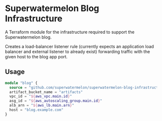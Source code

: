 # Superwatermelon Blog Infrastructure

A Terraform module for the infrastructure required to support the
Superwatermelon blog.

Creates a load-balancer listener rule (currently expects an application load
balancer and external listener to already exist) forwarding traffic with the
given host to the blog app port.

## Usage

```terraform
module "blog" {
  source = "github.com/superwatermelon/superwatermelon-blog-infrastructure"
  artifact_bucket_name = "artifacts"
  vpc_id = "${aws_vpc.main.id}"
  asg_id = "${aws_autoscaling_group.main.id}"
  alb_arn = "${aws_lb.main.arn}"
  host = "blog.example.com"
}
```
